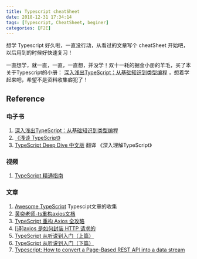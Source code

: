 ```yaml
---
title: Typescript cheatSheet
date: 2018-12-31 17:34:14
tags: [Typescript, CheatSheet, beginer]
categories: [F2E]
---
```


想学 Typescript 好久啦，一直没行动，从看过的文章写个 cheatSheet 开始吧，以后用到的时候好快速复习！

<!-- more -->

一直想学，就一直，一直，一直想，并没学！双十一耗的掘金小册的羊毛，买了本关于Typescript的小册： [深入浅出TypeScript：从基础知识到类型编程](https://juejin.im/book/5da08714518825520e6bb810) ，想着学起来吧，希望不是资料收集癖犯了！

## Reference

### 电子书

1. [深入浅出TypeScript：从基础知识到类型编程](https://juejin.im/book/5da08714518825520e6bb810)
2. [《浅谈 TypeScript》](https://welearnmore.gitbook.io/typescript-book/)
3. [TypeScript Deep Dive 中文版](https://jkchao.github.io/typescript-book-chinese/)  翻译 《深入理解TypeScript》

### 视频

1. [TypeScript 精通指南](<https://nodelover.me/course/ts-basic>)

### 文章

1. [Awesome TypeScript](https://github.com/semlinker/awesome-typescript)  Typescipt文章的收集
2. [黄奕老师-ts重构axios文档](https://github.com/Suremotoo/ts-axios-doc)
3. [TypeScript 重构 Axios 全攻略](https://github.com/leer0911/myXHR/blob/master/doc/README.md)
4. [[译]axios 是如何封装 HTTP 请求的](<https://juejin.im/post/5d906269f265da5ba7451b02>)
5. [TypeScript 从听说到入门（上篇）](https://juejin.im/post/5ce0d562f265da1bc23f4813)
6. [TypeScript 从听说到入门（下篇）](https://juejin.im/post/5ce751aef265da1bbc6faf30)
7. [Typescript: How to convert a Page-Based REST API into a data stream](<https://neuroforge.de/typescript-how-to-convert-a-page-based-rest-api-to-a-data-stream/>)
